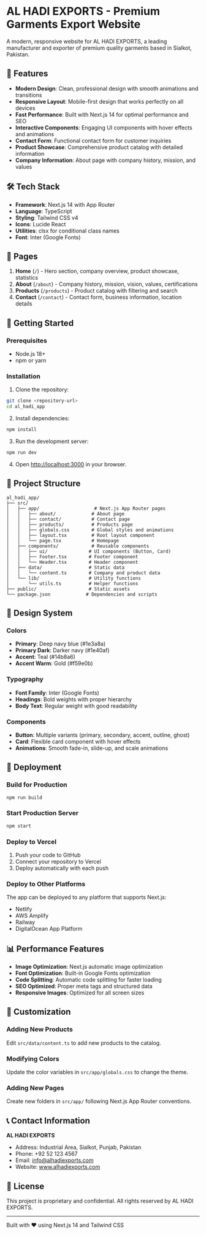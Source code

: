 # AL HADI EXPORTS - Premium Garments Export Website

A modern, responsive website for AL HADI EXPORTS, a leading manufacturer and exporter of premium quality garments based in Sialkot, Pakistan.

## 🌟 Features

- **Modern Design**: Clean, professional design with smooth animations and transitions
- **Responsive Layout**: Mobile-first design that works perfectly on all devices
- **Fast Performance**: Built with Next.js 14 for optimal performance and SEO
- **Interactive Components**: Engaging UI components with hover effects and animations
- **Contact Form**: Functional contact form for customer inquiries
- **Product Showcase**: Comprehensive product catalog with detailed information
- **Company Information**: About page with company history, mission, and values

## 🛠️ Tech Stack

- **Framework**: Next.js 14 with App Router
- **Language**: TypeScript
- **Styling**: Tailwind CSS v4
- **Icons**: Lucide React
- **Utilities**: clsx for conditional class names
- **Font**: Inter (Google Fonts)

## 📱 Pages

1. **Home** (`/`) - Hero section, company overview, product showcase, statistics
2. **About** (`/about`) - Company history, mission, vision, values, certifications
3. **Products** (`/products`) - Product catalog with filtering and search
4. **Contact** (`/contact`) - Contact form, business information, location details

## 🚀 Getting Started

### Prerequisites

- Node.js 18+ 
- npm or yarn

### Installation

1. Clone the repository:
```bash
git clone <repository-url>
cd al_hadi_app
```

2. Install dependencies:
```bash
npm install
```

3. Run the development server:
```bash
npm run dev
```

4. Open [http://localhost:3000](http://localhost:3000) in your browser.

## 📁 Project Structure

```
al_hadi_app/
├── src/
│   ├── app/                    # Next.js App Router pages
│   │   ├── about/             # About page
│   │   ├── contact/           # Contact page
│   │   ├── products/          # Products page
│   │   ├── globals.css        # Global styles and animations
│   │   ├── layout.tsx         # Root layout component
│   │   └── page.tsx           # Homepage
│   ├── components/            # Reusable components
│   │   ├── ui/               # UI components (Button, Card)
│   │   ├── Footer.tsx        # Footer component
│   │   └── Header.tsx        # Header component
│   ├── data/                 # Static data
│   │   └── content.ts        # Company and product data
│   └── lib/                  # Utility functions
│       └── utils.ts          # Helper functions
├── public/                   # Static assets
└── package.json             # Dependencies and scripts
```

## 🎨 Design System

### Colors
- **Primary**: Deep navy blue (#1e3a8a)
- **Primary Dark**: Darker navy (#1e40af)
- **Accent**: Teal (#14b8a6)
- **Accent Warm**: Gold (#f59e0b)

### Typography
- **Font Family**: Inter (Google Fonts)
- **Headings**: Bold weights with proper hierarchy
- **Body Text**: Regular weight with good readability

### Components
- **Button**: Multiple variants (primary, secondary, accent, outline, ghost)
- **Card**: Flexible card component with hover effects
- **Animations**: Smooth fade-in, slide-up, and scale animations

## 🚀 Deployment

### Build for Production

```bash
npm run build
```

### Start Production Server

```bash
npm start
```

### Deploy to Vercel

1. Push your code to GitHub
2. Connect your repository to Vercel
3. Deploy automatically with each push

### Deploy to Other Platforms

The app can be deployed to any platform that supports Next.js:
- Netlify
- AWS Amplify
- Railway
- DigitalOcean App Platform

## 📊 Performance Features

- **Image Optimization**: Next.js automatic image optimization
- **Font Optimization**: Built-in Google Fonts optimization
- **Code Splitting**: Automatic code splitting for faster loading
- **SEO Optimized**: Proper meta tags and structured data
- **Responsive Images**: Optimized for all screen sizes

## 🔧 Customization

### Adding New Products

Edit `src/data/content.ts` to add new products to the catalog.

### Modifying Colors

Update the color variables in `src/app/globals.css` to change the theme.

### Adding New Pages

Create new folders in `src/app/` following Next.js App Router conventions.

## 📞 Contact Information

**AL HADI EXPORTS**
- Address: Industrial Area, Sialkot, Punjab, Pakistan
- Phone: +92 52 123 4567
- Email: info@alhadiexports.com
- Website: www.alhadiexports.com

## 📄 License

This project is proprietary and confidential. All rights reserved by AL HADI EXPORTS.

---

Built with ❤️ using Next.js 14 and Tailwind CSS
